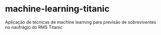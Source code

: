 # machine-learning-titanic
Aplicação de técnicas de machine learning para previsão de sobreviventes no naufrágio do RMS Titanic
